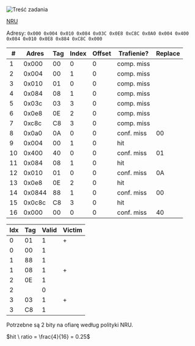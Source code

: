 ![Treść zadania](https://i.imgur.com/dDUCUM4.png)

[NRU](https://en.wikipedia.org/wiki/Page_replacement_algorithm#Not_recently_used)

Adresy: `0x000 0x004 0x010 0x084 0x03C 0x0E8 0xC8C 0x0A0 0x004 0x400 0x084 0x010 0x0E8 0x884 0xC8C 0x000`

| #   | Adres  | Tag | Index | Offset | Trafienie? | Replace |
| --- | ------ | --- | ----- | ------ | ---------- | ------- |
| 1   | 0x000  | 00  | 0     | 0      | comp. miss |         |
| 2   | 0x004  | 00  | 1     | 0      | comp. miss |         |
| 3   | 0x010  | 01  | 0     | 0      | comp. miss |         |
| 4   | 0x084  | 08  | 1     | 0      | comp. miss |         |
| 5   | 0x03c  | 03  | 3     | 0      | comp. miss |         |
| 6   | 0x0e8  | 0E  | 2     | 0      | comp. miss |         |
| 7   | 0xc8c  | C8  | 3     | 0      | comp. miss |         |
| 8   | 0x0a0  | 0A  | 0     | 0      | conf. miss | 00      |
| 9   | 0x004  | 00  | 1     | 0      | hit        |         |
| 10  | 0x400  | 40  | 0     | 0      | conf. miss | 01      |
| 11  | 0x084  | 08  | 1     | 0      | hit        |         |
| 12  | 0x010  | 01  | 0     | 0      | conf. miss | 0A      |
| 13  | 0x0e8  | 0E  | 2     | 0      | hit        |         |
| 14  | 0x0844 | 88  | 1     | 0      | conf. miss | 00      |
| 15  | 0x0c8c | C8  | 3     | 0      | hit        |         |
| 16  | 0x000  | 00  | 0     | 0      | conf. miss | 40      |

| Idx | Tag | Valid | Victim |
| --- | --- | ----- | ------ |
| 0   | 01  | 1     | +      |
| 0   | 00  | 1     |        |
| 1   | 88  | 1     |        |
| 1   | 08  | 1     | +      |
| 2   | 0E  | 1     |        |
| 2   |     | 0     |        |
| 3   | 03  | 1     | +      |
| 3   | C8  | 1     |        |

Potrzebne są $2$ bity na ofiarę według polityki NRU.

$hit \ ratio = \frac{4}{16} = 0.25$